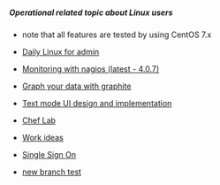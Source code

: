 ##### Operational related topic about Linux users

* note that all features are tested by using CentOS 7.x
- [Daily Linux for admin](https://github.com/boonchu/opslab/tree/master/daily_linux)
- [Monitoring with nagios (latest - 4.0.7)](https://github.com/boonchu/opslab/tree/master/monitoring/nagios)
- [Graph your data with graphite](https://github.com/boonchu/opslab/tree/master/monitoring/graphite)
- [Text mode UI design and implementation](https://github.com/boonchu/opslab/tree/master/tools/UI) 
- [Chef Lab](https://github.com/boonchu/Cheflabs)
- [Work ideas](https://github.com/boonchu/opslab/tree/master/tools/ideas)
- [Single Sign On](https://github.com/boonchu/opslab/tree/master/ipa)

- [new branch test]()
